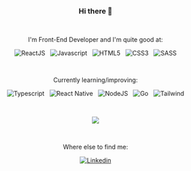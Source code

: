 <div align="center">
  
### Hi there 👋

&nbsp;
  
I'm Front-End Developer and I'm quite good at:
  
![ReactJS](https://img.shields.io/badge/ReactJs-61DAFB?style=for-the-badge&logo=react&logoColor=35495E)
&nbsp;
![Javascript](https://img.shields.io/badge/JavaScript-F7DF1E?style=for-the-badge&logo=javascript&logoColor=black)
&nbsp;
![HTML5](https://img.shields.io/badge/HTML5-E34F26?style=for-the-badge&logo=html5&logoColor=white)
&nbsp;
![CSS3](https://img.shields.io/badge/CSS3-1572B6?style=for-the-badge&logo=css3&logoColor=white)
&nbsp;
![SASS](https://img.shields.io/badge/Sass-CC6699?style=for-the-badge&logo=sass&logoColor=white)

&nbsp;

Currently learning/improving:

![Typescript](https://img.shields.io/badge/TypeScript-007ACC?style=for-the-badge&logo=typescript&logoColor=white)
&nbsp;
![React Native](https://img.shields.io/badge/React_Native-20232A?style=for-the-badge&logo=react&logoColor=61DAFB)
&nbsp;
![NodeJS](https://img.shields.io/badge/Node.js-43853D?style=for-the-badge&logo=node.js&logoColor=white)
&nbsp;
![Go](https://img.shields.io/badge/Go-00ADD8?style=for-the-badge&logo=go&logoColor=white)
&nbsp;
![Tailwind](https://img.shields.io/badge/Tailwind_CSS-38B2AC?style=for-the-badge&logo=tailwind-css&logoColor=white)

&nbsp;

![](https://github-readme-stats.vercel.app/api?username=ventura-v&theme=radical)

&nbsp;

Where else to find me:

[![Linkedin](https://img.shields.io/badge/LinkedIn-0077B5?style=for-the-badge&logo=linkedin&logoColor=white)](https://linkedin.com/in/tcavalcante)

</div>

<!--
**ventura-v/ventura-v** is a ✨ _special_ ✨ repository because its `README.md` (this file) appears on your GitHub profile.

Here are some ideas to get you started:

- 🔭 I’m currently working on ...
- 🌱 I’m currently learning ...
- 👯 I’m looking to collaborate on ...
- 🤔 I’m looking for help with ...
- 💬 Ask me about ...
- 📫 How to reach me: ...
- 😄 Pronouns: ...
- ⚡ Fun fact: ...
-->
